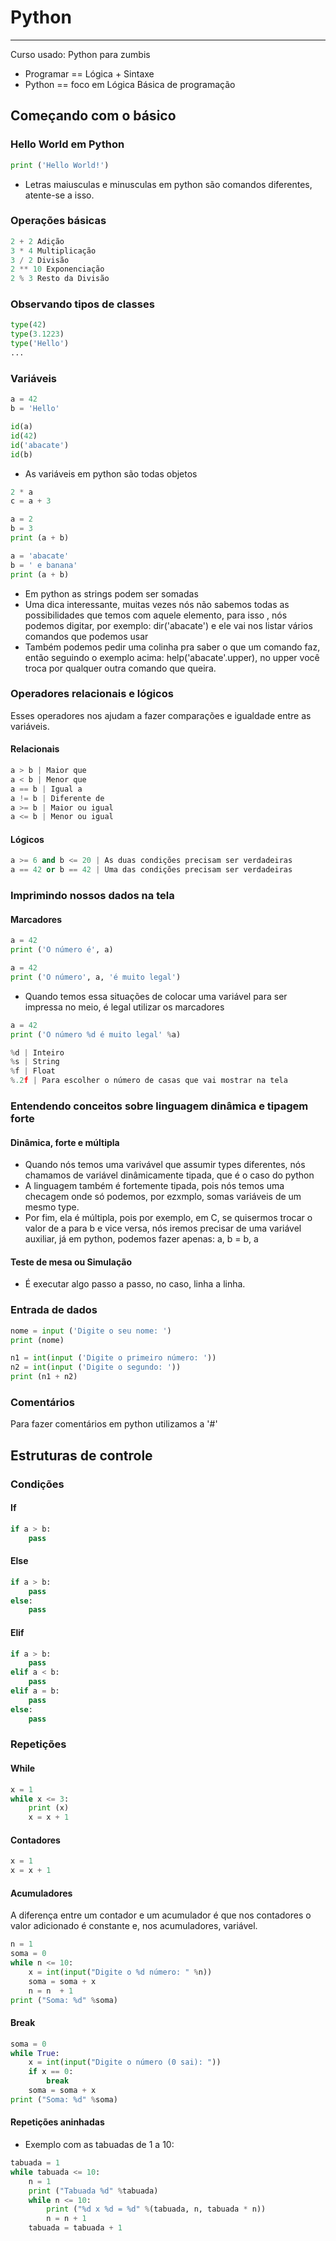 # Python
---------------------------------------------
Curso usado: Python para zumbis

- Programar == Lógica + Sintaxe
- Python == foco em Lógica Básica de programação

## Começando com o básico
### Hello World em Python
~~~python
print ('Hello World!')
~~~
- Letras maiusculas e minusculas em python são comandos diferentes, atente-se a isso.
### Operações básicas
~~~python
2 + 2 Adição
3 * 4 Multiplicação
3 / 2 Divisão
2 ** 10 Exponenciação
2 % 3 Resto da Divisão
~~~
### Observando tipos de classes
~~~python
type(42)
type(3.1223)
type('Hello')
...
~~~
### Variáveis
~~~python
a = 42
b = 'Hello'
~~~
~~~python
id(a)
id(42)
id('abacate')
id(b)
~~~
- As variáveis em python são todas objetos
~~~python
2 * a
c = a + 3
~~~
~~~python
a = 2
b = 3
print (a + b)
~~~
~~~python
a = 'abacate'
b = ' e banana'
print (a + b)
~~~
- Em python as strings podem ser somadas
- Uma dica interessante, muitas vezes nós não sabemos todas as possibilidades que temos com aquele elemento, para isso , nós podemos digitar, por exemplo: dir('abacate') e ele vai nos listar vários comandos que podemos usar
- Também podemos pedir uma colinha pra saber o que um comando faz, então seguindo o exemplo acima: help('abacate'.upper), no upper você troca por qualquer outra comando que queira.
### Operadores relacionais e lógicos
Esses operadores nos ajudam a fazer comparações e igualdade entre as variáveis.
#### Relacionais
~~~python
a > b | Maior que
a < b | Menor que
a == b | Igual a
a != b | Diferente de
a >= b | Maior ou igual
a <= b | Menor ou igual
~~~
#### Lógicos
~~~python
a >= 6 and b <= 20 | As duas condições precisam ser verdadeiras
a == 42 or b == 42 | Uma das condições precisam ser verdadeiras
~~~
### Imprimindo nossos dados na tela
#### Marcadores
~~~python
a = 42
print ('O número é', a)
~~~
~~~python
a = 42
print ('O número', a, 'é muito legal')
~~~
- Quando temos essa situações de colocar uma variável para ser impressa no meio, é legal utilizar os marcadores
~~~python
a = 42
print ('O número %d é muito legal' %a)
~~~
~~~python
%d | Inteiro
%s | String
%f | Float
%.2f | Para escolher o número de casas que vai mostrar na tela
~~~
### Entendendo conceitos sobre linguagem dinâmica e tipagem forte
#### Dinâmica, forte e múltipla
- Quando nós temos uma varivável que assumir types diferentes, nós chamamos de variável dinâmicamente tipada, que é o caso do python
- A linguagem também é fortemente tipada, pois nós temos uma checagem onde só podemos, por ezxmplo, somas variáveis de um mesmo type.
- Por fim, ela é múltipla, pois por exemplo, em C, se quisermos trocar o valor de a para b e vice versa, nós iremos precisar de uma variável auxiliar, já em python, podemos fazer apenas: a, b = b, a
#### Teste de mesa ou Simulação
- É executar algo passo a passo, no caso, linha a linha.
### Entrada de dados
~~~python
nome = input ('Digite o seu nome: ')
print (nome)
~~~
~~~python
n1 = int(input ('Digite o primeiro número: '))
n2 = int(input ('Digite o segundo: '))
print (n1 + n2)
~~~
### Comentários
Para fazer comentários em python utilizamos a '#'
## Estruturas de controle
### Condições
#### If
~~~python
if a > b:
    pass
~~~
#### Else
~~~python
if a > b:
    pass
else:
    pass
~~~
#### Elif
~~~python
if a > b:
    pass
elif a < b:
    pass
elif a = b:
    pass
else:
    pass
~~~
### Repetições
#### While
~~~python
x = 1
while x <= 3:
    print (x)
    x = x + 1
~~~
#### Contadores
~~~python
x = 1
x = x + 1
~~~
#### Acumuladores
A diferença entre um contador e um acumulador é que nos contadores o valor adicionado é constante e, nos acumuladores, variável.
~~~python
n = 1
soma = 0
while n <= 10:
    x = int(input("Digite o %d número: " %n))
    soma = soma + x
    n = n  + 1
print ("Soma: %d" %soma)
~~~
#### Break
~~~python
soma = 0
while True:
    x = int(input("Digite o número (0 sai): "))
    if x == 0:
        break
    soma = soma + x
print ("Soma: %d" %soma)
~~~
#### Repetições aninhadas
- Exemplo com as tabuadas de 1 a 10:
~~~python
tabuada = 1
while tabuada <= 10:
    n = 1
    print ("Tabuada %d" %tabuada)
    while n <= 10:
        print ("%d x %d = %d" %(tabuada, n, tabuada * n))
        n = n + 1
    tabuada = tabuada + 1
~~~